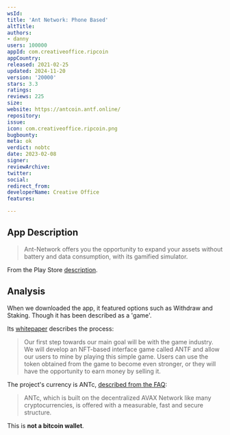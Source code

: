 ```yaml
---
wsId: 
title: 'Ant Network: Phone Based'
altTitle: 
authors:
- danny
users: 100000
appId: com.creativeoffice.ripcoin
appCountry: 
released: 2021-02-25
updated: 2024-11-20
version: '20000'
stars: 3.3
ratings: 
reviews: 225
size: 
website: https://antcoin.antf.online/
repository: 
issue: 
icon: com.creativeoffice.ripcoin.png
bugbounty: 
meta: ok
verdict: nobtc
date: 2023-02-08
signer: 
reviewArchive: 
twitter: 
social: 
redirect_from: 
developerName: Creative Office
features: 

---
```


## App Description 

> Ant-Network offers you the opportunity to expand your assets without battery and data consumption, with its gamified simulator.

From the Play Store [description](https://play.google.com/store/apps/details?id=com.creativeoffice.ripcoin).

## Analysis 

When we downloaded the app, it featured options such as Withdraw and Staking. Though it has been described as a 'game'. 

Its [whitepaper](https://antcoin.online/page/whitepaper.html) describes the process: 

> Our first step towards our main goal will be with the game industry. We will develop an NFT-based interface game called ANTF and allow our users to mine by playing this simple game. Users can use the token obtained from the game to become even stronger, or they will have the opportunity to earn money by selling it.

The project's currency is ANTc, [described from the FAQ](https://antcoin.online/page/faq.html): 

> ANTc, which is built on the decentralized AVAX Network like many cryptocurrencies, is offered with a measurable, fast and secure structure.

This is **not a bitcoin wallet**.  
